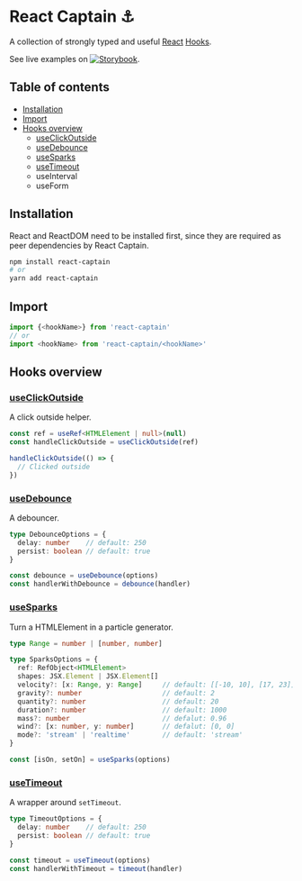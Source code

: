 # React Captain :anchor:
A collection of strongly typed and useful [React](https://reactjs.org/) [Hooks](https://reactjs.org/docs/hooks-intro.html).

See live examples on [![Storybook](https://cdn.jsdelivr.net/gh/storybooks/brand@master/badge/badge-storybook.svg)](https://react-captain.soywod.me).

## Table of contents

  - [Installation](#installation)
  - [Import](#import)
  - [Hooks overview](#hooks-overview)
    - [useClickOutside](#useclickoutside)
    - [useDebounce](#usedebounce)
    - [useSparks](#usesparks)
    - [useTimeout](#usetimeout)
    - useInterval
    - useForm

## Installation

React and ReactDOM need to be installed first, since they are required as peer
dependencies by React Captain.

```bash
npm install react-captain
# or
yarn add react-captain
```

## Import

```typescript
import {<hookName>} from 'react-captain'
// or
import <hookName> from 'react-captain/<hookName>'
```

## Hooks overview
### [useClickOutside](https://github.com/soywod/react-captain/tree/master/lib/useClickOutside)

A click outside helper.

```typescript
const ref = useRef<HTMLElement | null>(null)
const handleClickOutside = useClickOutside(ref)

handleClickOutside(() => {
  // Clicked outside
})
```
### [useDebounce](https://github.com/soywod/react-captain/tree/master/lib/useDebounce)

A debouncer.

```typescript
type DebounceOptions = {
  delay: number    // default: 250
  persist: boolean // default: true
}

const debounce = useDebounce(options)
const handlerWithDebounce = debounce(handler)
```

### [useSparks](https://github.com/soywod/react-captain/tree/master/lib/useSparks)

Turn a HTMLElement in a particle generator.

```typescript
type Range = number | [number, number]

type SparksOptions = {
  ref: RefObject<HTMLElement>
  shapes: JSX.Element | JSX.Element[]
  velocity?: [x: Range, y: Range]     // default: [[-10, 10], [17, 23]]
  gravity?: number                    // default: 2
  quantity?: number                   // default: 20
  duration?: number                   // default: 1000
  mass?: number                       // defalut: 0.96
  wind?: [x: number, y: number]       // defalut: [0, 0]
  mode?: 'stream' | 'realtime'        // default: 'stream'
}

const [isOn, setOn] = useSparks(options)
```

### [useTimeout](https://github.com/soywod/react-captain/tree/master/lib/useTimeout)

A wrapper around `setTimeout`.

```typescript
type TimeoutOptions = {
  delay: number    // default: 250
  persist: boolean // default: true
}

const timeout = useTimeout(options)
const handlerWithTimeout = timeout(handler)
```
